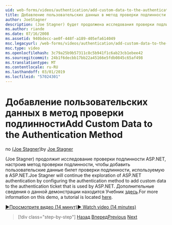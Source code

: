 ```yaml
---
uid: web-forms/videos/authentication/add-custom-data-to-the-authentication-method
title: Добавление пользовательских данных в метод проверки подлинности | Документация Майкрософт
author: JoeStagner
description: (Joe Stagner) будет продолжена исследования проверки подлинности ASP.NET, настроив метод проверки подлинности, чтобы добавить пользовательские данные билет проверки подлинности...
ms.author: riande
ms.date: 07/16/2008
ms.assetid: 940bdecc-ae0f-448f-a189-405efa614049
msc.legacyurl: /web-forms/videos/authentication/add-custom-data-to-the-authentication-method
msc.type: video
ms.openlocfilehash: 3c79a25b9b57311c8c5b941f1c6ab23cb1ebee42
ms.sourcegitcommit: 24b1f6decbb17bb22a45166e5fdb0845c65af498
ms.translationtype: MT
ms.contentlocale: ru-RU
ms.lasthandoff: 03/01/2019
ms.locfileid: "57024301"
---
```

<a name="add-custom-data-to-the-authentication-method"></a><span data-ttu-id="c1836-103">Добавление пользовательских данных в метод проверки подлинности</span><span class="sxs-lookup"><span data-stu-id="c1836-103">Add Custom Data to the Authentication Method</span></span>
====================
<span data-ttu-id="c1836-104">по [(Joe Stagner)](https://github.com/JoeStagner)</span><span class="sxs-lookup"><span data-stu-id="c1836-104">by [Joe Stagner](https://github.com/JoeStagner)</span></span>

<span data-ttu-id="c1836-105">(Joe Stagner) продолжит исследование проверки подлинности ASP.NET, настроив метод проверки подлинности, чтобы добавить пользовательские данные билет проверки подлинности, используемую в ASP.NET.</span><span class="sxs-lookup"><span data-stu-id="c1836-105">Joe Stagner will continue the exploration of ASP.NET authentication by configuring the authentication method to add custom data to the authentication ticket that is used by ASP.NET.</span></span> <span data-ttu-id="c1836-106">Дополнительные сведения о данной демонстрации находится Учебник [здесь](../../overview/older-versions-security/introduction/forms-authentication-configuration-and-advanced-topics-vb.md).</span><span class="sxs-lookup"><span data-stu-id="c1836-106">For more information on this demo, a tutorial is located [here](../../overview/older-versions-security/introduction/forms-authentication-configuration-and-advanced-topics-vb.md).</span></span>

[<span data-ttu-id="c1836-107">&#9654;Просмотрите видео (14 минут)</span><span class="sxs-lookup"><span data-stu-id="c1836-107">&#9654; Watch video (14 minutes)</span></span>](https://channel9.msdn.com/Blogs/ASP-NET-Site-Videos/add-custom-data-to-the-authentication-method)

> [!div class="step-by-step"]
> <span data-ttu-id="c1836-108">[Назад](forms-login-custom-key-configuration.md)
> [Вперед](use-custom-principal-objects.md)</span><span class="sxs-lookup"><span data-stu-id="c1836-108">[Previous](forms-login-custom-key-configuration.md)
[Next](use-custom-principal-objects.md)</span></span>
